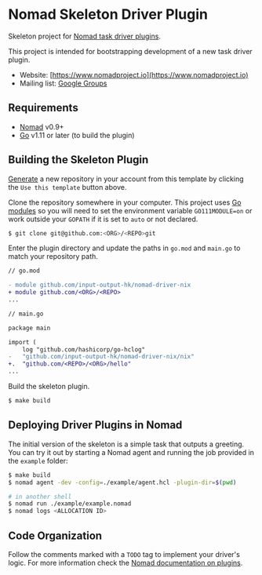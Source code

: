 Nomad Skeleton Driver Plugin
==========

Skeleton project for
[Nomad task driver plugins](https://www.nomadproject.io/docs/drivers/index.html).

This project is intended for bootstrapping development of a new task driver
plugin.

- Website: [https://www.nomadproject.io](https://www.nomadproject.io)
- Mailing list: [Google Groups](http://groups.google.com/group/nomad-tool)

Requirements
-------------------

- [Nomad](https://www.nomadproject.io/downloads.html) v0.9+
- [Go](https://golang.org/doc/install) v1.11 or later (to build the plugin)

Building the Skeleton Plugin
-------------------

[Generate](https://github.com/input-output-hk/nomad-nix-driver/generate)
a new repository in your account from this template by clicking the `Use this
template` button above.

Clone the repository somewhere in your computer. This project uses
[Go modules](https://blog.golang.org/using-go-modules) so you will need to set
the environment variable `GO111MODULE=on` or work outside your `GOPATH` if it
is set to `auto` or not declared.

```sh
$ git clone git@github.com:<ORG>/<REPO>git
```

Enter the plugin directory and update the paths in `go.mod` and `main.go` to
match your repository path.

```diff
// go.mod

- module github.com/input-output-hk/nomad-driver-nix
+ module github.com/<ORG>/<REPO>
...
```

```diff
// main.go

package main

import (
    log "github.com/hashicorp/go-hclog"
-   "github.com/input-output-hk/nomad-driver-nix/nix"
+.  "github.com/<REPO>/<ORG>/hello"
...

```

Build the skeleton plugin.

```sh
$ make build
```

## Deploying Driver Plugins in Nomad

The initial version of the skeleton is a simple task that outputs a greeting.
You can try it out by starting a Nomad agent and running the job provided in
the `example` folder:

```sh
$ make build
$ nomad agent -dev -config=./example/agent.hcl -plugin-dir=$(pwd)

# in another shell
$ nomad run ./example/example.nomad
$ nomad logs <ALLOCATION ID>
```

Code Organization
-------------------
Follow the comments marked with a `TODO` tag to implement your driver's logic.
For more information check the
[Nomad documentation on plugins](https://www.nomadproject.io/docs/internals/plugins/index.html).

